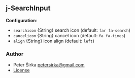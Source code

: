## j-SearchInput

__Configuration__:

- `searchicon` {String} search icon (default: `far fa-search`)
- `cancelicon` {String} cancel icon (default: `fa fa-times`)
- `align` {String} icon align (default: `left`)

### Author

- Peter Širka <petersirka@gmail.com>
- [License](https://www.totaljs.com/license/)